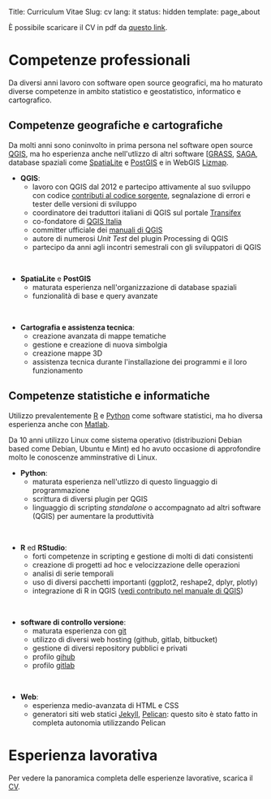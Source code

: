 Title: Curriculum Vitae
Slug: cv
lang: it
status: hidden
template: page_about


È possibile scaricare il CV in pdf da [questo link](/extras/Matteo_Ghetta_CV.pdf).


# Competenze professionali
Da diversi anni lavoro con software open source geografici, ma ho maturato diverse competenze in ambito statistico e geostatistico, informatico e cartografico.

## Competenze geografiche e cartografiche
Da molti anni sono coninvolto in prima persona nel software open source [QGIS](www.qgis.org), ma ho esperienza anche nell'utlizzo di altri software [[GRASS](https://grass.osgeo.org/), [SAGA](http://www.saga-gis.org/en/index.html), database spaziali come [SpatiaLite](http://www.gaia-gis.it/gaia-sins/) e [PostGIS](http://postgis.net/) e in WebGIS [Lizmap](https://www.3liz.com/lizmap.html).

* **QGIS**:
    - lavoro con QGIS dal 2012 e partecipo attivamente al suo sviluppo con codice [contributi al codice sorgente](https://github.com/qgis/QGIS/commits?author=ghtmtt), segnalazione di errori e tester delle versioni di sviluppo
    - coordinatore dei traduttori italiani di QGIS sul portale [Transifex](https://www.transifex.com/qgis/QGIS/)
    - co-fondatore di [QGIS Italia](www.qgis.it)
    - committer ufficiale dei [manuali di QGIS](https://github.com/qgis/QGIS-Documentation/commits?author=ghtmtt)
    - autore di numerosi *Unit Test* del plugin Processing di QGIS
    - partecipo da anni agli incontri semestrali con gli sviluppatori di QGIS

&nbsp;

* **SpatiaLite** e **PostGIS**
    - maturata esperienza nell'organizzazione di database spaziali
    - funzionalità di base e query avanzate

&nbsp;

* **Cartografia e assistenza tecnica**:
    - creazione avanzata di mappe tematiche
    - gestione e creazione di nuova simbolgia
    - creazione mappe 3D
    - assistenza tecnica durante l'installazione dei programmi e il loro funzionamento

## Competenze statistiche e informatiche
Utilizzo prevalentemente [R](https://www.r-project.org/) e [Python](https://www.python.org) come software statistici, ma ho diversa esperienza anche con [Matlab](https://it.mathworks.com/products/matlab.html).

Da 10 anni utilizzo Linux come sistema operativo (distribuzioni Debian based come Debian, Ubuntu e Mint) ed ho avuto occasione di approfondire molto le conoscenze amminstrative di Linux.

* **Python**:
    - maturata esperienza nell'utlizzo di questo linguaggio di programmazione
    - scrittura di diversi plugin per QGIS
    - linguaggio di scripting *standalone* o accompagnato ad altri software (QGIS) per aumentare la produttività

&nbsp;

* **R** ed **RStudio**:
    - forti competenze in scripting e gestione di molti di dati consistenti
    - creazione di progetti ad hoc e velocizzazione delle operazioni
    - analisi di serie temporali
    - uso di diversi pacchetti importanti (ggplot2, reshape2, dplyr, plotly)
    - integrazione di R in QGIS ([vedi contributo nel manuale di QGIS](http://docs.qgis.org/testing/en/docs/training_manual/processing/r_intro.html))

&nbsp;

* **software di controllo versione**:
    - maturata esperienza con [git](https://git-scm.com/)
    - utilizzo di diversi web hosting (github, gitlab, bitbucket)
    - gestione di diversi repository pubblici e privati
    - profilo [gihub](https://github.com/ghtmtt)
    - profilo [gitlab](https://gitlab.com/ghtmtt)

&nbsp;

* **Web**:
    - esperienza medio-avanzata di HTML e CSS
    - generatori siti web statici [Jekyll](https://jekyllrb.com/), [Pelican](https://blog.getpelican.com/): questo sito è stato fatto in completa autonomia utilizzando Pelican


# Esperienza lavorativa
Per vedere la panoramica completa delle esperienze lavorative, scarica il [CV](/extras/Matteo_Ghetta_CV.pdf).
